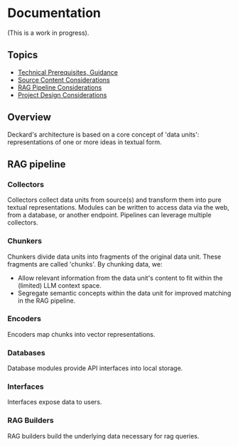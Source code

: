 # Documentation
(This is a work in progress).

## Topics
* [Technical Prerequisites, Guidance](./TECHNICAL_PREREQUISITE_GUIDANCE.md "Technical Prerequisites, Guidance")
* [Source Content Considerations](./CONTENT_CONSIDERATIONS.md "Source Content Considerations")
* [RAG Pipeline Considerations](./RAG.md "RAG Pipeline Considerations")
* [Project Design Considerations](./PROJECT_DESIGN_CONSIDERATIONS.md "Project Design Considerations")

## Overview
Deckard's architecture is based on a core concept of 'data units': representations of one or more ideas in textual form.

## RAG pipeline
### Collectors
Collectors collect data units from source(s) and transform them into pure textual representations. Modules can be written to access data via the web, from a database, or another endpoint. Pipelines can leverage multiple collectors.

### Chunkers
Chunkers divide data units into fragments of the original data unit. These fragments are called 'chunks'. By chunking data, we:

* Allow relevant information from the data unit's content to fit within the (limited) LLM context space.
* Segregate semantic concepts within the data unit for improved matching in the RAG pipeline.

### Encoders
Encoders map chunks into vector representations.

### Databases
Database modules provide API interfaces into local storage.

### Interfaces
Interfaces expose data to users.

### RAG Builders
RAG builders build the underlying data necessary for rag queries.

